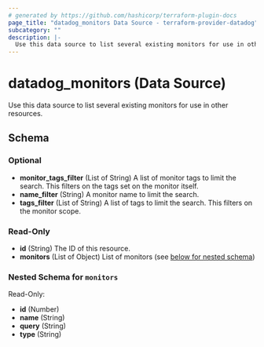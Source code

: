 ```yaml
---
# generated by https://github.com/hashicorp/terraform-plugin-docs
page_title: "datadog_monitors Data Source - terraform-provider-datadog"
subcategory: ""
description: |-
  Use this data source to list several existing monitors for use in other resources.
---
```


# datadog_monitors (Data Source)

Use this data source to list several existing monitors for use in other resources.



<!-- schema generated by tfplugindocs -->
## Schema

### Optional

- **monitor_tags_filter** (List of String) A list of monitor tags to limit the search. This filters on the tags set on the monitor itself.
- **name_filter** (String) A monitor name to limit the search.
- **tags_filter** (List of String) A list of tags to limit the search. This filters on the monitor scope.

### Read-Only

- **id** (String) The ID of this resource.
- **monitors** (List of Object) List of monitors (see [below for nested schema](#nestedatt--monitors))

<a id="nestedatt--monitors"></a>
### Nested Schema for `monitors`

Read-Only:

- **id** (Number)
- **name** (String)
- **query** (String)
- **type** (String)



